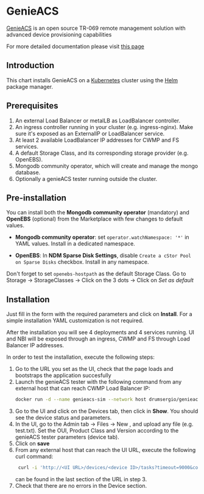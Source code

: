 # GenieACS

[GenieACS](https://genieacs.com/) is an open source TR-069 remote management solution with advanced device provisioning capabilities

For more detailed documentation please visit [this page](http://docs.genieacs.com/en/latest/)

Introduction
------------

This chart installs GenieACS on a [Kubernetes](http://kubernetes.io) cluster using the [Helm](https://helm.sh) package manager.

Prerequisites
--------------------

1. An external Load Balancer or metalLB as LoadBalancer controller.
2. An ingress controller running in your cluster (e.g. ingress-nginx). Make sure it's exposed as an ExternalIP or LoadBalancer service.
3. At least 2 available LoadBalancer IP addresses for CWMP and FS services.
4. A default Storage Class, and its corresponding storage provider (e.g. OpenEBS). 
5. Mongodb community operator, which will create and manage the mongo database.
6. Optionally a genieACS tester running outside the cluster.

Pre-installation
-----------------

You can install both the **Mongodb community operator** (mandatory) and **OpenEBS** (optional) from the Marketplace with few changes to default values.

- **Mongodb community operator**: set `operator.watchNamespace: '*'` in YAML values. Install in a dedicated namespace.

- **OpenEBS**: In **NDM Sparse Disk Settings**, disable `Create a cStor Pool on Sparse Disks` checkbox. Install in any namespace.

Don't forget to set `openebs-hostpath` as the default Storage Class. Go to Storage -> StorageClasses -> Click on the 3 dots -> Click on *Set as default*  

Installation
-----------------

Just fill in the form with the required parameters and click on **Install**. For a simple installation YAML customization is not required.

After the installation you will see 4 deployments and 4 services running. UI and NBI will be exposed through an ingress, CWMP and FS through Load Balancer IP addresses.

In order to test the installation, execute the following steps:

1. Go to the URL you set as the UI, check that the page loads and bootstraps the application succesfully
2. Launch the genieACS tester with the following command from any external host that can reach CWMP Load Balancer IP: 
    ```bash
    docker run -d --name genieacs-sim --network host drumsergio/genieacs-sim ./genieacs-sim -u http://<CWMP Load Balancer IP>:7547
    ```
3. Go to the UI and click on the Devices tab, then click in **Show**. You should see the device status and parameters.
4. In the UI, go to the Admin tab -> Files -> New , and upload any file (e.g. test.txt). Set the OUI, Product Class and Version according to the genieACS tester parameters (device tab). 
5. Click on **save**
6. From any external host that can reach the UI URL, execute the following curl command:
    ```bash
     curl -i 'http://<UI URL>/devices/<device ID>/tasks?timeout=9000&connection_request' -X POST --data '{"name": "download", "file": "test.txt"}'
    ```
   <Device ID> can be found in the last section of the URL in step 3.
7. Check that there are no errors in the Device section.